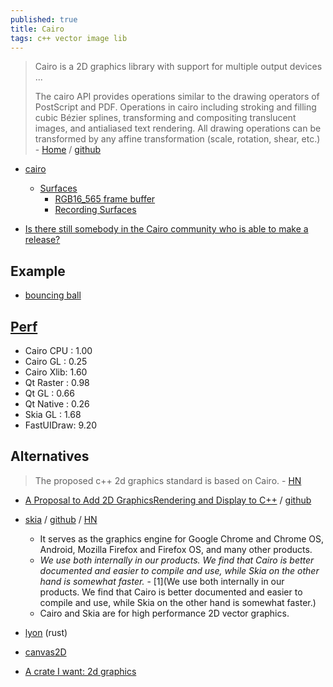 ```yaml
---
published: true
title: Cairo
tags: c++ vector image lib
---
```

> Cairo is a 2D graphics library with support for multiple output devices ...
>
> The cairo API provides operations similar to the drawing operators of PostScript and PDF. Operations in cairo including stroking and filling cubic Bézier splines, transforming and compositing translucent images, and antialiased text rendering. All drawing operations can be transformed by any affine transformation (scale, rotation, shear, etc.) - [Home](https://www.cairographics.org/) / [github](https://github.com/freedesktop/cairo)

- [cairo](https://www.cairographics.org/examples/)
    - [Surfaces](https://cairographics.org/manual/cairo-surfaces.html)
		- [RGB16_565 frame buffer](https://developer.toradex.com/knowledge-base/framebuffer-linux)
		- [Recording Surfaces](https://cairographics.org/manual/cairo-Recording-Surfaces.html)

    
- [Is there still somebody in the Cairo community who is able to make a release?](https://news.ycombinator.com/item?id=25076197)

## Example
- [bouncing ball](https://github.com/alugocp/bouncy-balls/blob/master/balls.c)

## [Perf](https://www.x.org/wiki/Events/XDC2016/Program/rogovin_fast_ui_draw/)
- Cairo CPU : 1.00
- Cairo GL : 0.25
- Cairo Xlib: 1.60
- Qt Raster : 0.98
- Qt GL : 0.66
- Qt Native : 0.26
- Skia GL : 1.68
- FastUIDraw: 9.20

## Alternatives
> The proposed c++ 2d graphics standard is based on Cairo. - [HN](https://news.ycombinator.com/item?id=16539006)

- [A Proposal to Add 2D GraphicsRendering and Display to C++](http://open-std.org/JTC1/SC22/WG21/docs/papers/2018/p0267r7.pdf) / [github](https://github.com/cpp-io2d/P0267_RefImpl)

- [skia](https://skia.org/user/build) / [github](https://github.com/google/skia) / [HN](https://news.ycombinator.com/item?id=16146132)
	- It serves as the graphics engine for Google Chrome and Chrome OS, Android, Mozilla Firefox and Firefox OS, and many other products. 
	- _We use both internally in our products. We find that Cairo is better documented and easier to compile and use, while Skia on the other hand is somewhat faster._ - [1](We use both internally in our products. We find that Cairo is better documented and easier to compile and use, while Skia on the other hand is somewhat faster.)
    - Cairo and Skia are for high performance 2D vector graphics.

- [lyon](https://github.com/nical/lyon/) (rust)
- [canvas2D](https://html.spec.whatwg.org/multipage/canvas.html)

- [A crate I want: 2d graphics](https://www.reddit.com/r/rust/comments/9nhhh8/a_crate_i_want_2d_graphics/)
